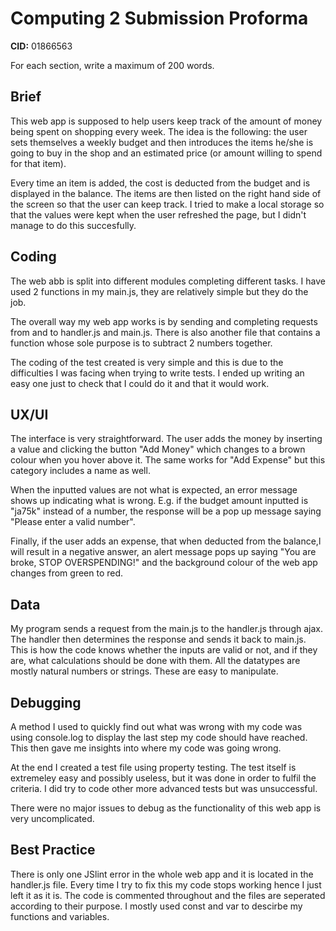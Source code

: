 # Computing 2 Submission Proforma

**CID:** 01866563

For each section, write a maximum of 200 words.

## Brief
This web app is supposed to help users keep track of the amount of money being spent on shopping every week. The idea is the following: the user sets themselves a weekly budget and then introduces the items he/she is going to buy in the shop and an estimated price (or amount willing to spend for that item). 

Every time an item is added, the cost is deducted from the budget and is displayed in the balance. The items are then listed on the right hand side of the screen so that the user can keep track. I tried to make a local storage so that the values were kept when the user refreshed the page, but I didn't manage to do this succesfully.


## Coding
The web abb is split into different modules completing different tasks. I have used 2 functions in my main.js, they are relatively simple but they do the job.

The overall way my web app works is by sending and completing requests from and to handler.js and main.js. There is also another file that contains a function whose sole purpose is to subtract 2 numbers together.

The coding of the test created is very simple and this is due to the difficulties I was facing when trying to write tests. I ended up writing an easy one just to check that I could do it and that it would work.


## UX/UI
The interface is very straightforward. The user adds the money by inserting a value and clicking the button "Add Money" which changes to a brown colour when you hover above it. The same works for "Add Expense" but this category includes a name as well.

When the inputted values are not what is expected, an error message shows up indicating what is wrong. E.g. if the budget amount inputted is "ja75k" instead of a number, the response will be a pop up message saying "Please enter a valid number". 

Finally, if the user adds an expense, that when deducted from the balance,l will result in a negative answer, an alert message pops up saying "You are broke, STOP OVERSPENDING!" and the background colour of the web app changes from green to red.


## Data
My program sends a request from the main.js to the handler.js through ajax. The handler then determines the response and sends it back to main.js. This is how the code knows whether the inputs are valid or not, and if they are, what calculations should be done with them.  All the datatypes are mostly natural numbers or strings. These are easy to manipulate.


## Debugging
A method I used to quickly find out what was wrong with my code was using console.log to display the last step my code should have reached. This then gave me insights into where my code was going wrong.

At the end I created a test file using property testing. The test itself is extremeley easy and possibly useless, but it was done in order to fulfil the criteria. I did try to code other more advanced tests but was unsuccessful.

There were no major issues to debug as the functionality of this web app is very uncomplicated.

## Best Practice
There is only one JSlint error in the whole web app and it is located in the handler.js file. Every time I try to fix this my code stops working hence I just left it as it is.
The code is commented throughout and the files are seperated according to their purpose. I mostly used const and var to descirbe my functions and variables. 
